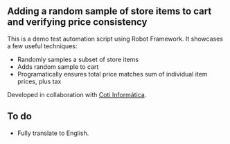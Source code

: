 ## Adding a random sample of store items to cart and verifying price consistency

This is a demo test automation script using Robot Framework. It showcases a few useful techniques:

- Randomly samples a subset of store items
- Adds random sample to cart
- Programatically ensures total price matches sum of individual item prices, plus tax

Developed in collaboration with [Coti Informática](http://cotiinformatica.com.br).

## To do

- Fully translate to English.